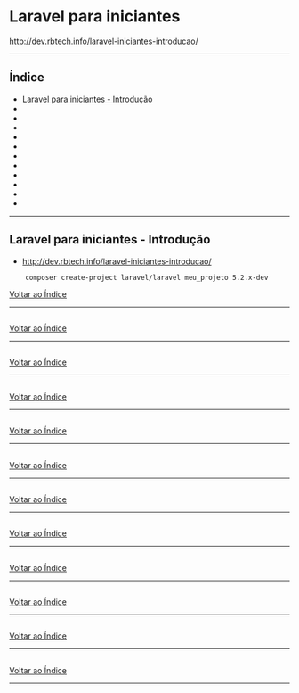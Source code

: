 # Laravel para iniciantes

http://dev.rbtech.info/laravel-iniciantes-introducao/

---

## <a name="indice">Índice</a>

- [Laravel para iniciantes - Introdução](#parte1)   
- [](#parte2)   
- [](#parte3)   
- [](#parte4)   
- [](#parte5)   
- [](#parte6)   
- [](#parte7)   
- [](#parte8)   
- [](#parte9)   
- [](#parte10)   
- [](#parte11)   
- [](#parte12)   



---

## <a name="parte1">Laravel para iniciantes - Introdução</a>

- http://dev.rbtech.info/laravel-iniciantes-introducao/

```
    composer create-project laravel/laravel meu_projeto 5.2.x-dev
```

[Voltar ao Índice](#indice)

---

## <a name="parte2"></a>


[Voltar ao Índice](#indice)

---

## <a name="parte3"></a>


[Voltar ao Índice](#indice)

---

## <a name="parte4"></a>


[Voltar ao Índice](#indice)

---

## <a name="parte5"></a>


[Voltar ao Índice](#indice)

---

## <a name="parte6"></a>


[Voltar ao Índice](#indice)

---

## <a name="parte7"></a>


[Voltar ao Índice](#indice)

---

## <a name="parte8"></a>


[Voltar ao Índice](#indice)

---

## <a name="parte9"></a>


[Voltar ao Índice](#indice)

---

## <a name="parte10"></a>


[Voltar ao Índice](#indice)

---

## <a name="parte11"></a>


[Voltar ao Índice](#indice)

---

## <a name="parte12"></a>


[Voltar ao Índice](#indice)

---